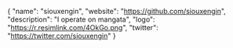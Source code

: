 {
  "name": "siouxengin",
  "website": "https://github.com/siouxengin",
  "description": "I operate on mangata",
  "logo": "https://r.resimlink.com/4OkGo.png",
  "twitter": "https://twitter.com/siouxengin"
}
